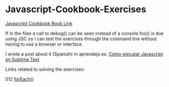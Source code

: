 # Javascript-Cookbook-Exercises
<a href="http://amzn.to/1OfbGUO ">Javascript Cookbook Book Link</a>

If in the files a call to debug() can be seen instead of a console.foo() is due using JSC so I can test the exercises through the command line without having to use a browser or interface.

I wrote a post about it (Spanish) in aprendejs.es:
<a href="http://wp.me/p77DAf-g">Cómo ejecutar Javascript en Sublime Text</a>

Links related to solving the exercises:

012
<a href="https://developer.mozilla.org/en-US/docs/Web/JavaScript/Reference/Global_Objects/Array/forEach">forEach()</a>